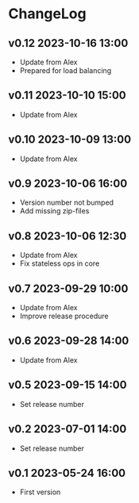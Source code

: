# ChangeLog

## v0.12 2023-10-16 13:00
* Update from Alex
* Prepared for load balancing

## v0.11 2023-10-10 15:00
* Update from Alex

## v0.10 2023-10-09 13:00
* Update from Alex

## v0.9 2023-10-06 16:00
* Version number not bumped
* Add missing zip-files

## v0.8 2023-10-06 12:30
* Update from Alex
* Fix stateless ops in core

## v0.7 2023-09-29 10:00
* Update from Alex
* Improve release procedure

## v0.6 2023-09-28 14:00
* Update from Alex

## v0.5 2023-09-15 14:00
* Set release number

## v0.2 2023-07-01 14:00
* Set release number

## v0.1 2023-05-24 16:00
* First version
